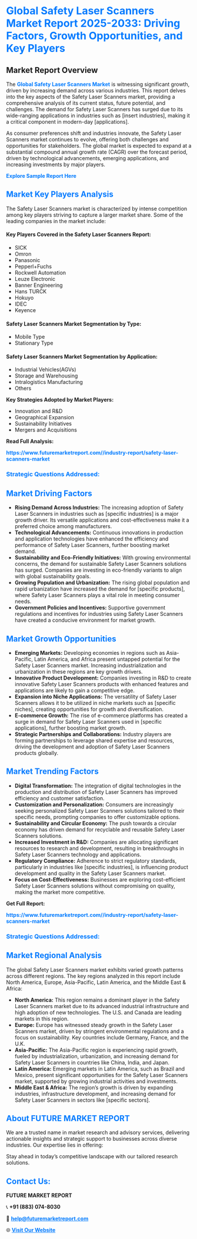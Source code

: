<h1 style="color: #007BFF;">Global Safety Laser Scanners Market Report 2025-2033: Driving Factors, Growth Opportunities, and Key Players</h1>

<section id="overview">
<h2>Market Report Overview</h2>
<p>The <a href="https://www.futuremarketreport.com//industry-report/safety-laser-scanners-market" style="color: #007BFF; text-decoration: none;"><strong>Global Safety Laser Scanners Market</strong></a> is witnessing significant growth, driven by increasing demand across various industries. This report delves into the key aspects of the Safety Laser Scanners market, providing a comprehensive analysis of its current status, future potential, and challenges. The demand for Safety Laser Scanners has surged due to its wide-ranging applications in industries such as [insert industries], making it a critical component in modern-day [applications].</p>
<p>As consumer preferences shift and industries innovate, the Safety Laser Scanners market continues to evolve, offering both challenges and opportunities for stakeholders. The global market is expected to expand at a substantial compound annual growth rate (CAGR) over the forecast period, driven by technological advancements, emerging applications, and increasing investments by major players.</p>
</section>

<section id="overview">
<p><a href="https://www.futuremarketreport.com//request-sample/reportId=55097" style="color: #007BFF; text-decoration: none;"><strong>Explore Sample Report Here</strong></a></p>
</section>

<section id="key-players">
<h2 style="color: #007BFF;">Market Key Players Analysis</h2>
<p>The Safety Laser Scanners market is characterized by intense competition among key players striving to capture a larger market share. Some of the leading companies in the market include:</p>
<h4>Key Players Covered in the Safety Laser Scanners Report:</h4>
<ul><li>SICK</li><li>Omron</li><li>Panasonic</li><li>Pepperl+Fuchs</li><li>Rockwell Automation</li><li>Leuze Electronic</li><li>Banner Engineering</li><li>Hans TURCK</li><li>Hokuyo</li><li>IDEC</li><li>Keyence</li></ul>
<h4>Safety Laser Scanners Market Segmentation by Type:</h4>
<ul><li>Mobile Type</li><li>Stationary Type</li></ul>

<h4>Safety Laser Scanners Market Segmentation by Application:</h4>
<ul><li>Industrial Vehicles(AGVs)</li><li>Storage and Warehousing</li><li>Intralogistics Manufacturing</li><li>Others</li></ul>
<p><strong>Key Strategies Adopted by Market Players:</strong></p>
<ul>
<li>Innovation and R&D</li>
<li>Geographical Expansion</li>
<li>Sustainability Initiatives</li>
<li>Mergers and Acquisitions</li>
</ul>
</section>

<section>
<p><strong>Read Full Analysis: </strong></p><a href="https://www.futuremarketreport.com//industry-report/safety-laser-scanners-market" style="color: #007BFF; text-decoration: none;"><strong>https://www.futuremarketreport.com//industry-report/safety-laser-scanners-market</strong></a>
<h3 style="color: #007BFF;">Strategic Questions Addressed:</h3>
</section>

<section id="driving-factors">
<h2 style="color: #007BFF;">Market Driving Factors</h2>
<ul>
<li><strong>Rising Demand Across Industries:</strong> The increasing adoption of Safety Laser Scanners in industries such as [specific industries] is a major growth driver. Its versatile applications and cost-effectiveness make it a preferred choice among manufacturers.</li>
<li><strong>Technological Advancements:</strong> Continuous innovations in production and application technologies have enhanced the efficiency and performance of Safety Laser Scanners, further boosting market demand.</li>
<li><strong>Sustainability and Eco-Friendly Initiatives:</strong> With growing environmental concerns, the demand for sustainable Safety Laser Scanners solutions has surged. Companies are investing in eco-friendly variants to align with global sustainability goals.</li>
<li><strong>Growing Population and Urbanization:</strong> The rising global population and rapid urbanization have increased the demand for [specific products], where Safety Laser Scanners plays a vital role in meeting consumer needs.</li>
<li><strong>Government Policies and Incentives:</strong> Supportive government regulations and incentives for industries using Safety Laser Scanners have created a conducive environment for market growth.</li>
</ul>
</section>

<section id="growth-opportunities">
<h2 style="color: #007BFF;">Market Growth Opportunities</h2>
<ul>
<li><strong>Emerging Markets:</strong> Developing economies in regions such as Asia-Pacific, Latin America, and Africa present untapped potential for the Safety Laser Scanners market. Increasing industrialization and urbanization in these regions are key growth drivers.</li>
<li><strong>Innovative Product Development:</strong> Companies investing in R&D to create innovative Safety Laser Scanners products with enhanced features and applications are likely to gain a competitive edge.</li>
<li><strong>Expansion into Niche Applications:</strong> The versatility of Safety Laser Scanners allows it to be utilized in niche markets such as [specific niches], creating opportunities for growth and diversification.</li>
<li><strong>E-commerce Growth:</strong> The rise of e-commerce platforms has created a surge in demand for Safety Laser Scanners used in [specific applications], further boosting market growth.</li>
<li><strong>Strategic Partnerships and Collaborations:</strong> Industry players are forming partnerships to leverage shared expertise and resources, driving the development and adoption of Safety Laser Scanners products globally.</li>
</ul>
</section>

<section id="trending-factors">
<h2 style="color: #007BFF;">Market Trending Factors</h2>
<ul>
<li><strong>Digital Transformation:</strong> The integration of digital technologies in the production and distribution of Safety Laser Scanners has improved efficiency and customer satisfaction.</li>
<li><strong>Customization and Personalization:</strong> Consumers are increasingly seeking personalized Safety Laser Scanners solutions tailored to their specific needs, prompting companies to offer customizable options.</li>
<li><strong>Sustainability and Circular Economy:</strong> The push towards a circular economy has driven demand for recyclable and reusable Safety Laser Scanners solutions.</li>
<li><strong>Increased Investment in R&D:</strong> Companies are allocating significant resources to research and development, resulting in breakthroughs in Safety Laser Scanners technology and applications.</li>
<li><strong>Regulatory Compliance:</strong> Adherence to strict regulatory standards, particularly in industries like [specific industries], is influencing product development and quality in the Safety Laser Scanners market.</li>
<li><strong>Focus on Cost-Effectiveness:</strong> Businesses are exploring cost-efficient Safety Laser Scanners solutions without compromising on quality, making the market more competitive.</li>
</ul>
</section>

<section>
<p><strong>Get Full Report: </strong></p><a href="https://www.futuremarketreport.com//industry-report/safety-laser-scanners-market" style="color: #007BFF; text-decoration: none;"><strong>https://www.futuremarketreport.com//industry-report/safety-laser-scanners-market</strong></a>
<h3 style="color: #007BFF;">Strategic Questions Addressed:</h3>
</section>


<section id="regional-analysis">
<h2 style="color: #007BFF;">Market Regional Analysis</h2>
<p>The global Safety Laser Scanners market exhibits varied growth patterns across different regions. The key regions analyzed in this report include North America, Europe, Asia-Pacific, Latin America, and the Middle East & Africa:</p>
<ul>
<li><strong>North America:</strong> This region remains a dominant player in the Safety Laser Scanners market due to its advanced industrial infrastructure and high adoption of new technologies. The U.S. and Canada are leading markets in this region.</li>
<li><strong>Europe:</strong> Europe has witnessed steady growth in the Safety Laser Scanners market, driven by stringent environmental regulations and a focus on sustainability. Key countries include Germany, France, and the U.K.</li>
<li><strong>Asia-Pacific:</strong> The Asia-Pacific region is experiencing rapid growth, fueled by industrialization, urbanization, and increasing demand for Safety Laser Scanners in countries like China, India, and Japan.</li>
<li><strong>Latin America:</strong> Emerging markets in Latin America, such as Brazil and Mexico, present significant opportunities for the Safety Laser Scanners market, supported by growing industrial activities and investments.</li>
<li><strong>Middle East & Africa:</strong> The region’s growth is driven by expanding industries, infrastructure development, and increasing demand for Safety Laser Scanners in sectors like [specific sectors].</li>
</ul>
</section>

<footer>
<h2 style="color: #007BFF;">About FUTURE MARKET REPORT</h2>
<p>We are a trusted name in market research and advisory services, delivering actionable insights and strategic support to businesses across diverse industries. Our expertise lies in offering:</p>

<p>Stay ahead in today’s competitive landscape with our tailored research solutions.</p>

<h2 style="color: #007BFF;">Contact Us:</h2>
<p><strong>FUTURE MARKET REPORT</strong></p>
<p>📞 <strong>+91 (883) 074-8030</strong></p>
<p>📧 <strong><a href="mailto:help@futuremarketreport.com" style="color: #007BFF;">help@futuremarketreport.com</a></strong></p>
<p>🌐 <strong><a href="https://www.futuremarketreport.com/" style="color: #007BFF;">Visit Our Website</a></strong></p>
</footer>
